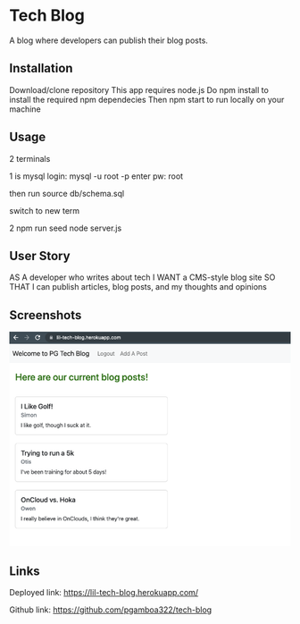 # Tech Blog

A blog where developers can publish their blog posts.

## Installation
Download/clone repository
This app requires node.js
Do npm install to install the required npm dependecies
Then npm start to run locally on your machine

## Usage
2 terminals 

1 is mysql 
login: mysql -u  root -p 
enter pw: root

then run source db/schema.sql

switch to new term

2 npm run seed
node server.js


## User Story
AS A developer who writes about tech
I WANT a CMS-style blog site
SO THAT I can publish articles, blog posts, and my thoughts and opinions

## Screenshots

![This image shows the header, navigation, and posts.](./assets/images/screenshot1.png)

## Links
Deployed link: https://lil-tech-blog.herokuapp.com/

Github link: https://github.com/pgamboa322/tech-blog
